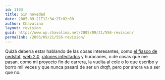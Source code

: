 ```yaml
---
id: 1193
title: Sin novedad
date: 2005-09-21T12:34:27+02:00
author: Chavalina
layout: revision
guid: http://www.wp.chavalina.net/2005/09/21/556-revision/
permalink: /2005/09/21/556-revision/
---
```

Quizá debería estar hablando de las cosas interesantes, como <a href="http://technorati.com/search/webstats4u" target="_blank">el fiasco de nedstat</a>, <a href="http://nolimit-studio.com/dospuntocero/" target="_blank">web 2.0</a>, <a href="http://www.microsiervos.com/archivo/ciencia/la-plaga-anda-suelta.html" target="_blank">ratones infectados</a> y huracanes, o de cosas que me pasan, como mi proyecto fin de carrera, la vuelta al cole o lo que escribo y borro mil veces y que nunca pasará de ser un _draft_, pero por ahora va a ser que no.